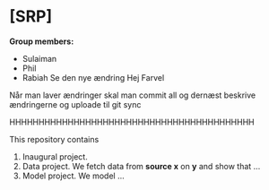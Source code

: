 # \[SRP\]

**Group members:**
- Sulaiman
- Phil
- Rabiah
Se den nye ændring
Hej 
Farvel

Når man laver ændringer skal man commit all og dernæst beskrive ændringerne og uploade til git sync



HHHHHHHHHHHHHHHHHHHHHHHHHHHHHHHHHHHHHHHHHH

This repository contains  
1. Inaugural project. 
2. Data project. We fetch data from **source x** on **y** and show that ...
3. Model project. We model ...
